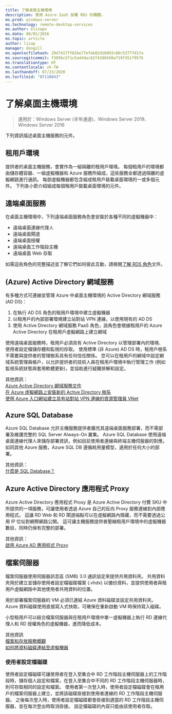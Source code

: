 ```yaml
---
title: 了解桌面主機環境
description: 使用 Azure IaaS 部署 RDS 的概觀。
ms.prod: windows-server
ms.technology: remote-desktop-services
ms.author: elizapo
ms.date: 08/01/2016
ms.topic: article
author: lizap
manager: dongill
ms.openlocfilehash: 29d7417ff82be77efeb02d16093c88c53777d1fa
ms.sourcegitcommit: f305bc5f1c5a44dac62f4288450af19f351f9576
ms.translationtype: HT
ms.contentlocale: zh-TW
ms.lasthandoff: 07/23/2020
ms.locfileid: "87118643"
---
```

# <a name="understanding-the-desktop-hosting-environment"></a>了解桌面主機環境

>適用於：Windows Server (半年通道)、Windows Server 2019、Windows Server 2016

下列資訊描述桌面主機服務的元件。  
  
## <a name="tenant-environment"></a>租用戶環境  
提供者的桌面主機服務，會實作為一組隔離的租用戶環境。 每個租用戶的環境都由儲存體容器、一組虛擬機器和 Azure 服務所組成，這些服務全都透過隔離的虛擬網路進行通訊。 每部虛擬機器都包含組成租用戶裝載桌面環境的一或多個元件。 下列各小節介紹組成每個租用戶裝載桌面環境的元件。

## <a name="remote-desktop-services"></a>遠端桌面服務
在桌面主機環境中，下列遠端桌面服務角色會安裝於各種不同的虛擬機器中：

  - 遠端桌面連線代理人
  - 遠端桌面閘道
  - 遠端桌面授權
  - 遠端桌面工作階段主機
  - 遠端桌面 Web 存取

如需這些角色的完整描述並了解它們如何彼此互動，請檢閱[了解 RDS 角色](Understanding-RDS-roles.md)文件。
  
##  <a name="azure-active-directory-domain-services"></a>(Azure) Active Directory 網域服務  
有多種方式可連線並管理 Azure 中桌面主機環境的 Active Directory 網域服務 (AD DS)：

1. 在執行 AD DS 角色的租用戶環境中建立虛擬機器
2. 以租用戶的內部部署環境建立站對站 VPN 連線，以使用現有的 AD DS
3. 使用 Active Directory 網域服務 PaaS 角色，該角色會根據租用戶的 Azure Active Directory 在租用戶虛擬網路上建立網域

使用遠端桌面服務時，租用戶必須具有 Active Directory 以管理部署內的環境、使用者設定檔儲存體和監視的存取。 使用標準 (非 Azure) AD DS 時，租用戶樹系不需要與提供者的管理樹系具有任何信任關係。 您可以在租用戶的網域中設定網域系統管理員帳戶，以允許提供者的技術人員在租用戶環境中執行管理工作 (例如監視系統狀態與套用軟體更新)，並協助進行疑難排解和設定。  
    
其他資訊：  
[Azure Active Directory 網域服務文件](https://azure.microsoft.com/documentation/services/active-directory-ds/)  
[在 Azure 虛擬網路上安裝新的 Active Directory 樹系](../../identity/ad-ds/introduction-to-active-directory-domain-services-ad-ds-virtualization-level-100.md)  
[使用 Azure 入口網站建立具有站對站 VPN 連線的資源管理員 VNet](/azure/vpn-gateway/vpn-gateway-howto-site-to-site-resource-manager-portal)  
  
## <a name="azure-sql-database"></a>Azure SQL Database  
Azure SQL Database 允許主機服務提供者擴充其遠端桌面服務部署，而不需部署及維護完整的 SQL Server Always-On 叢集。 Azure SQL Database 使用遠端桌面連線代理人來儲存部署資訊，例如目前使用者連線與終端主機伺服器的對應。 如同其他 Azure 服務，Azure SQL DB 遵循耗用量模型，適用於任何大小的部署。   
  
其他資訊：  
[什麼是 SQL Database？](/azure/azure-sql/database/sql-database-paas-overview)  
  
## <a name="azure-active-directory-application-proxy"></a>Azure Active Directory 應用程式 Proxy  
Azure Active Directory 應用程式 Proxy 是 Azure Active Directory 付費 SKU 中所提供的一項服務，可讓使用者透過 Azure 自己的反向 Proxy 服務連線到內部應用程式。 這讓 RD Web 和 RD 閘道端點可以在虛擬網路內隱藏，而不需要透過公用 IP 位址對網際網路公開。 這可讓主機服務提供者壓縮租用戶環境中的虛擬機器數目，同時仍保有完整的部署。
  
其他資訊：  
[啟用 Azure AD 應用程式 Proxy](/azure/active-directory/manage-apps/application-proxy-add-on-premises-application)  
    
## <a name="file-server"></a>檔案伺服器  
檔案伺服器使用伺服器訊息區 (SMB) 3.0 通訊協定來提供共用資料夾。 共用資料夾用於建立並儲存使用者設定檔磁碟檔案 (.vhdx) 以備份資料，並提供使用者與租用戶虛擬網路中其他使用者共用資料的位置。
  
用於部署檔案伺服器的 VM 必須已連結 Azure 資料磁碟並設定共用資料夾。 Azure 資料磁碟使用直接寫入式快取，可確保在重新啟動 VM 時保持寫入磁碟。  
  
小型租用戶可以結合檔案伺服器與在租用戶環境中單一虛擬機器上執行 RD 連線代理人和 RD 授權角色的虛擬機器，進而降低成本。  
  
其他資訊  
[檔案和存放服務概觀](/previous-versions/windows/it-pro/windows-server-2012-R2-and-2012/hh831487(v=ws.11))  
[如何將資料磁碟連結至虛擬機器](https://www.windowsazure.com/manage/windows/how-to-guides/attach-a-disk/)  
  
### <a name="user-profile-disks"></a>使用者設定檔磁碟  
使用者設定檔磁碟可讓使用者在登入至集合中 RD 工作階段主機伺服器上的工作階段時，儲存個人設定和檔案，在登入至集合中不同的 RD 工作階段主機伺服器時，則可存取相同的設定和檔案。 使用者第一次登入時，使用者設定檔磁碟會在租用戶的檔案伺服器上建立，並將該磁碟掛接到使用者連線的 RD 工作階段主機伺服器。 之後每次登入時，使用者設定檔磁碟都會掛接到適當的 RD 工作階段主機伺服器，並在每次登出時取消掛接。 設定檔磁碟的內容只能由該使用者存取。  
  
